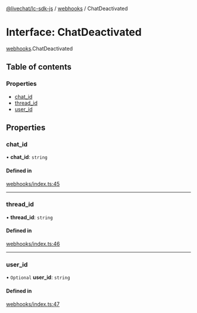 [@livechat/lc-sdk-js](../README.md) / [webhooks](../modules/webhooks.md) / ChatDeactivated

# Interface: ChatDeactivated

[webhooks](../modules/webhooks.md).ChatDeactivated

## Table of contents

### Properties

- [chat\_id](webhooks.ChatDeactivated.md#chat_id)
- [thread\_id](webhooks.ChatDeactivated.md#thread_id)
- [user\_id](webhooks.ChatDeactivated.md#user_id)

## Properties

### chat\_id

• **chat\_id**: `string`

#### Defined in

[webhooks/index.ts:45](https://github.com/livechat/lc-sdk-js/blob/d267eeb/src/webhooks/index.ts#L45)

___

### thread\_id

• **thread\_id**: `string`

#### Defined in

[webhooks/index.ts:46](https://github.com/livechat/lc-sdk-js/blob/d267eeb/src/webhooks/index.ts#L46)

___

### user\_id

• `Optional` **user\_id**: `string`

#### Defined in

[webhooks/index.ts:47](https://github.com/livechat/lc-sdk-js/blob/d267eeb/src/webhooks/index.ts#L47)

